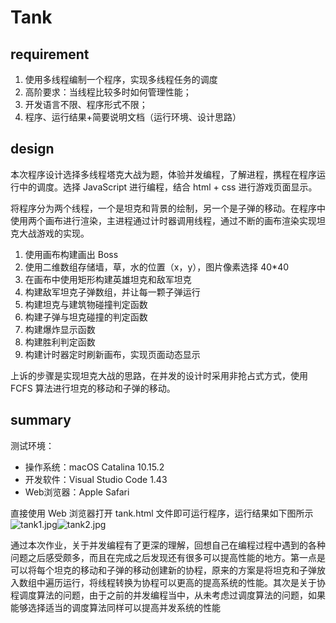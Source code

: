 # Tank

<a name="9YDQQ"></a>
## requirement
1. 使用多线程编制一个程序，实现多线程任务的调度
2. 高阶要求：当线程比较多时如何管理性能；
3. 开发语言不限、程序形式不限；
4. 程序、运行结果+简要说明文档（运行环境、设计思路）


<a name="m1WuA"></a>
## design
本次程序设计选择多线程塔克大战为题，体验并发编程，了解进程，携程在程序运行中的调度。选择 JavaScript 进行编程，结合 html + css 进行游戏页面显示。


将程序分为两个线程，一个是坦克和背景的绘制，另一个是子弹的移动。在程序中使用两个画布进行渲染，主进程通过计时器调用线程，通过不断的画布渲染实现坦克大战游戏的实现。


1. 使用画布构建画出 Boss
1. 使用二维数组存储墙，草，水的位置（x，y），图片像素选择 40*40
1. 在画布中使用矩形构建英雄坦克和敌军坦克
1. 构建敌军坦克子弹数组，并让每一颗子弹运行
1. 构建坦克与建筑物碰撞判定函数
1. 构建子弹与坦克碰撞的判定函数
1. 构建爆炸显示函数
1. 构建胜利判定函数
1. 构建计时器定时刷新画布，实现页面动态显示



上诉的步骤是实现坦克大战的思路，在并发的设计时采用非抢占式方式，使用 FCFS 算法进行坦克的移动和子弹的移动。


<a name="2h930"></a>
## summary
测试环境：

- 操作系统：macOS Catalina 10.15.2
- 开发软件：Visual Studio Code 1.43
- Web浏览器：Apple Safari



直接使用 Web 浏览器打开 tank.html 文件即可运行程序，运行结果如下图所示
![tank1.jpg](https://cdn.nlark.com/yuque/0/2020/jpeg/532901/1586437097498-84b3e306-b8a2-417f-a622-0c05860c2f27.jpeg#align=left&display=inline&height=624&name=tank1.jpg&originHeight=624&originWidth=780&size=110887&status=done&style=none&width=780)![tank2.jpg](https://cdn.nlark.com/yuque/0/2020/jpeg/532901/1586437103997-31ad5807-f62d-4a5b-a463-126b95562770.jpeg#align=left&display=inline&height=624&name=tank2.jpg&originHeight=624&originWidth=780&size=102699&status=done&style=none&width=780)


通过本次作业，关于并发编程有了更深的理解，回想自己在编程过程中遇到的各种问题之后感受颇多，而且在完成之后发现还有很多可以提高性能的地方。第一点是可以将每个坦克的移动和子弹的移动创建新的协程，原来的方案是将坦克和子弹放入数组中遍历运行，将线程转换为协程可以更高的提高系统的性能。其次是关于协程调度算法的问题，由于之前的并发编程当中，从未考虑过调度算法的问题，如果能够选择适当的调度算法同样可以提高并发系统的性能
